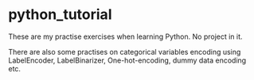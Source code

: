 # python_tutorial

These are my practise exercises when learning Python. No project in it. 

There are also some practises on categorical variables encoding using LabelEncoder, LabelBinarizer, One-hot-encoding, dummy data encoding etc.

